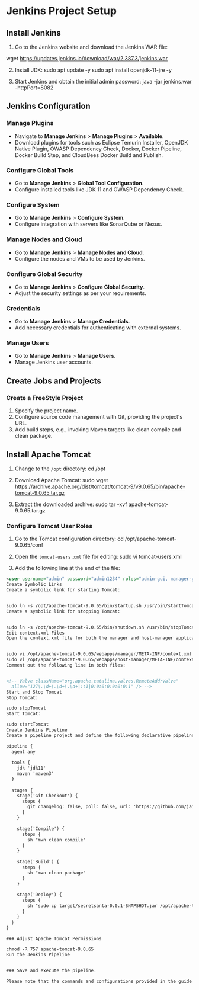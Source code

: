 # Jenkins Project Setup

## Install Jenkins

1. Go to the Jenkins website and download the Jenkins WAR file:

wget https://updates.jenkins.io/download/war/2.387.3/jenkins.war


2. Install JDK:
sudo apt update -y
sudo apt install openjdk-11-jre -y


3. Start Jenkins and obtain the initial admin password:
java -jar jenkins.war -httpPort=8082


## Jenkins Configuration

### Manage Plugins

- Navigate to **Manage Jenkins** > **Manage Plugins** > **Available**.
- Download plugins for tools such as Eclipse Temurin Installer, OpenJDK Native Plugin, OWASP Dependency Check, Docker, Docker Pipeline, Docker Build Step, and CloudBees Docker Build and Publish.

### Configure Global Tools

- Go to **Manage Jenkins** > **Global Tool Configuration**.
- Configure installed tools like JDK 11 and OWASP Dependency Check.

### Configure System

- Go to **Manage Jenkins** > **Configure System**.
- Configure integration with servers like SonarQube or Nexus.

### Manage Nodes and Cloud

- Go to **Manage Jenkins** > **Manage Nodes and Cloud**.
- Configure the nodes and VMs to be used by Jenkins.

### Configure Global Security

- Go to **Manage Jenkins** > **Configure Global Security**.
- Adjust the security settings as per your requirements.

### Credentials

- Go to **Manage Jenkins** > **Manage Credentials**.
- Add necessary credentials for authenticating with external systems.

### Manage Users

- Go to **Manage Jenkins** > **Manage Users**.
- Manage Jenkins user accounts.

## Create Jobs and Projects

### Create a FreeStyle Project

1. Specify the project name.
2. Configure source code management with Git, providing the project's URL.
3. Add build steps, e.g., invoking Maven targets like clean compile and clean package.

## Install Apache Tomcat

1. Change to the `/opt` directory:
cd /opt


2. Download Apache Tomcat:
sudo wget https://archive.apache.org/dist/tomcat/tomcat-9/v9.0.65/bin/apache-tomcat-9.0.65.tar.gz


3. Extract the downloaded archive:
sudo tar -xvf apache-tomcat-9.0.65.tar.gz


### Configure Tomcat User Roles

1. Go to the Tomcat configuration directory:
cd /opt/apache-tomcat-9.0.65/conf


2. Open the `tomcat-users.xml` file for editing:
sudo vi tomcat-users.xml


3. Add the following line at the end of the file:
```xml
<user username="admin" password="admin1234" roles="admin-gui, manager-gui"/>
Create Symbolic Links
Create a symbolic link for starting Tomcat:


sudo ln -s /opt/apache-tomcat-9.0.65/bin/startup.sh /usr/bin/startTomcat
Create a symbolic link for stopping Tomcat:


sudo ln -s /opt/apache-tomcat-9.0.65/bin/shutdown.sh /usr/bin/stopTomcat
Edit context.xml Files
Open the context.xml file for both the manager and host-manager applications:


sudo vi /opt/apache-tomcat-9.0.65/webapps/manager/META-INF/context.xml
sudo vi /opt/apache-tomcat-9.0.65/webapps/host-manager/META-INF/context.xml
Comment out the following line in both files:


<!-- Valve className="org.apache.catalina.valves.RemoteAddrValve"
  allow="127\.\d+\.\d+\.\d+|::1|0:0:0:0:0:0:0:1" /> -->
Start and Stop Tomcat
Stop Tomcat:

sudo stopTomcat
Start Tomcat:

sudo startTomcat
Create Jenkins Pipeline
Create a pipeline project and define the following declarative pipeline:

pipeline {
  agent any
  
  tools {
    jdk 'jdk11'
    maven 'maven3'
  }
  
  stages {
    stage('Git Checkout') {
      steps {
        git changelog: false, poll: false, url: 'https://github.com/jaiswaladi246/secretsanta-generator.git'
      }
    }
    
    stage('Compile') {
      steps {
        sh "mvn clean compile"
      }
    }
    
    stage('Build') {
      steps {
        sh "mvn clean package"
      }
    }
    
    stage('Deploy') {
      steps {
        sh "sudo cp target/secretsanta-0.0.1-SNAPSHOT.jar /opt/apache-tomcat-9.0.65/webapps"
      }
    }
  }
}

### Adjust Apache Tomcat Permissions

chmod -R 757 apache-tomcat-9.0.65
Run the Jenkins Pipeline


### Save and execute the pipeline.

Please note that the commands and configurations provided in the guide may need to be adapted based on your specific setup and requirements.


